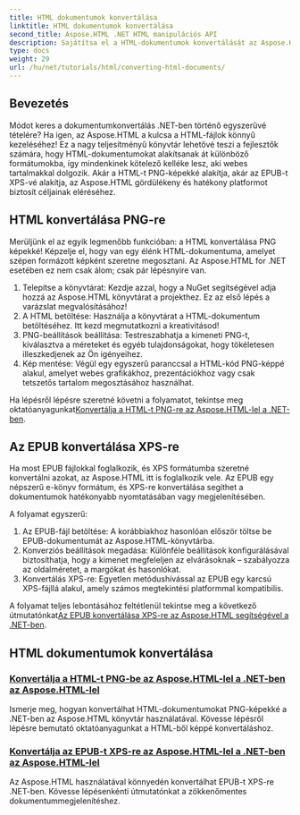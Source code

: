 ```yaml
---
title: HTML dokumentumok konvertálása
linktitle: HTML dokumentumok konvertálása
second_title: Aspose.HTML .NET HTML manipulációs API
description: Sajátítsa el a HTML-dokumentumok konvertálását az Aspose.HTML for .NET segítségével! Tanulja meg könnyedén konvertálni a HTML-t PNG-re és az EPUB-t XPS-re egyszerű útmutatóink segítségével.
type: docs
weight: 29
url: /hu/net/tutorials/html/converting-html-documents/
---
```

## Bevezetés
Módot keres a dokumentumkonvertálás .NET-ben történő egyszerűvé tételére? Ha igen, az Aspose.HTML a kulcsa a HTML-fájlok könnyű kezeléséhez! Ez a nagy teljesítményű könyvtár lehetővé teszi a fejlesztők számára, hogy HTML-dokumentumokat alakítsanak át különböző formátumokba, így mindenkinek kötelező kelléke lesz, aki webes tartalmakkal dolgozik. Akár a HTML-t PNG-képekké alakítja, akár az EPUB-t XPS-vé alakítja, az Aspose.HTML gördülékeny és hatékony platformot biztosít céljainak eléréséhez.

## HTML konvertálása PNG-re
Merüljünk el az egyik legmenőbb funkcióban: a HTML konvertálása PNG képekké! Képzelje el, hogy van egy élénk HTML-dokumentuma, amelyet szépen formázott képként szeretne megosztani. Az Aspose.HTML for .NET esetében ez nem csak álom; csak pár lépésnyire van. 

1. Telepítse a könyvtárat: Kezdje azzal, hogy a NuGet segítségével adja hozzá az Aspose.HTML könyvtárat a projekthez. Ez az első lépés a varázslat megvalósításához!
2. A HTML betöltése: Használja a könyvtárat a HTML-dokumentum betöltéséhez. Itt kezd megmutatkozni a kreativitásod!
3. PNG-beállítások beállítása: Testreszabhatja a kimeneti PNG-t, kiválasztva a méreteket és egyéb tulajdonságokat, hogy tökéletesen illeszkedjenek az Ön igényeihez.
4. Kép mentése: Végül egy egyszerű paranccsal a HTML-kód PNG-képpé alakul, amelyet webes grafikákhoz, prezentációkhoz vagy csak tetszetős tartalom megosztásához használhat.

 Ha lépésről lépésre szeretné követni a folyamatot, tekintse meg oktatóanyagunkat[Konvertálja a HTML-t PNG-re az Aspose.HTML-lel a .NET-ben](./convert-html-as-png/). 

## Az EPUB konvertálása XPS-re
Ha most EPUB fájlokkal foglalkozik, és XPS formátumba szeretné konvertálni azokat, az Aspose.HTML itt is foglalkozik vele. Az EPUB egy népszerű e-könyv formátum, és XPS-re konvertálása segíthet a dokumentumok hatékonyabb nyomtatásában vagy megjelenítésében.

A folyamat egyszerű:

1. Az EPUB-fájl betöltése: A korábbiakhoz hasonlóan először töltse be EPUB-dokumentumát az Aspose.HTML-könyvtárba.
2. Konverziós beállítások megadása: Különféle beállítások konfigurálásával biztosíthatja, hogy a kimenet megfeleljen az elvárásoknak – szabályozza az oldalméretet, a margókat és hasonlókat.
3. Konvertálás XPS-re: Egyetlen metódushívással az EPUB egy karcsú XPS-fájllá alakul, amely számos megtekintési platformmal kompatibilis.

 A folyamat teljes lebontásához feltétlenül tekintse meg a következő útmutatónkat[Az EPUB konvertálása XPS-re az Aspose.HTML segítségével a .NET-ben](./convert-epub-as-xps/). 

## HTML dokumentumok konvertálása
### [Konvertálja a HTML-t PNG-be az Aspose.HTML-lel a .NET-ben az Aspose.HTML-lel](./convert-html-as-png/)
Ismerje meg, hogyan konvertálhat HTML-dokumentumokat PNG-képekké a .NET-ben az Aspose.HTML könyvtár használatával. Kövesse lépésről lépésre bemutató oktatóanyagunkat a HTML-ből képpé konvertáláshoz.
### [Konvertálja az EPUB-t XPS-re az Aspose.HTML-lel a .NET-ben az Aspose.HTML-lel](./convert-epub-as-xps/)
Az Aspose.HTML használatával könnyedén konvertálhat EPUB-t XPS-re .NET-ben. Kövesse lépésenkénti útmutatónkat a zökkenőmentes dokumentummegjelenítéshez.